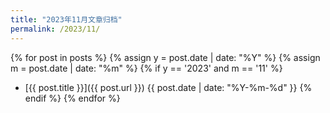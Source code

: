 ```yaml
---
title: "2023年11月文章归档"
permalink: /2023/11/
---
```


{% for post in posts %}
  {% assign y = post.date | date: "%Y" %}
  {% assign m = post.date | date: "%m" %}
  {% if y == '2023' and m == '11' %}
  - [{{ post.title }}]({{ post.url }}) <span>{{ post.date | date: "%Y-%m-%d" }}</span>
  {% endif %}
{% endfor %}

